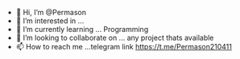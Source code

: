 - 👋 Hi, I’m @Permason
- 👀 I’m interested in ... 
- 🌱 I’m currently learning ... Programming
- 💞️ I’m looking to collaborate on ... any project thats available
- 📫 How to reach me ...telegram link  https://t.me/Permason210411

<!---
Percyvuyper/Percyvuyper is a ✨ special ✨ repository because its `README.md` (this file) appears on your GitHub profile.
You can click the Preview link to take a look at your changes.
--->
